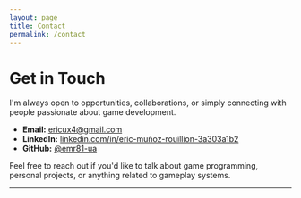 ```yaml
---
layout: page
title: Contact
permalink: /contact
---
```


#  Get in Touch

I'm always open to opportunities, collaborations, or simply connecting with people passionate about game development.

-  **Email:** [ericux4@gmail.com](mailto:ericux4@gmail.com)  
-  **LinkedIn:** [linkedin.com/in/eric-muñoz-rouillion-3a303a1b2](https://linkedin.com/in/eric-muñoz-rouillion-3a303a1b2)  
-  **GitHub:** [@emr81-ua](https://github.com/emr81-ua)

Feel free to reach out if you'd like to talk about game programming, personal projects, or anything related to gameplay systems.

---
